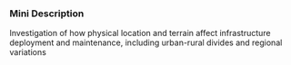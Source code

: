 ### Mini Description

Investigation of how physical location and terrain affect infrastructure deployment and maintenance, including urban-rural divides and regional variations
